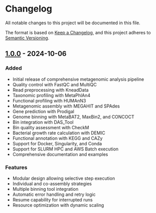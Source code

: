# Changelog

All notable changes to this project will be documented in this file.

The format is based on [Keep a Changelog](https://keepachangelog.com/en/1.0.0/),
and this project adheres to [Semantic Versioning](https://semver.org/spec/v2.0.0.html).

## [1.0.0] - 2024-10-06

### Added
- Initial release of comprehensive metagenomic analysis pipeline
- Quality control with FastQC and MultiQC
- Read preprocessing with KneadData
- Taxonomic profiling with MetaPhlAn4
- Functional profiling with HUMAnN3
- Metagenomic assembly with MEGAHIT and SPAdes
- Gene prediction with Prodigal
- Genome binning with MetaBAT2, MaxBin2, and CONCOCT
- Bin integration with DAS_Tool
- Bin quality assessment with CheckM
- Bacterial growth rate calculation with DEMIC
- Functional annotation with KEGG and CAZy
- Support for Docker, Singularity, and Conda
- Support for SLURM HPC and AWS Batch execution
- Comprehensive documentation and examples

### Features
- Modular design allowing selective step execution
- Individual and co-assembly strategies
- Multiple binning tool integration
- Automatic error handling and retry logic
- Resume capability for interrupted runs
- Resource optimization with dynamic scaling

[1.0.0]: https://github.com/yourusername/metagenomics-nf-pipeline/releases/tag/v1.0.0
